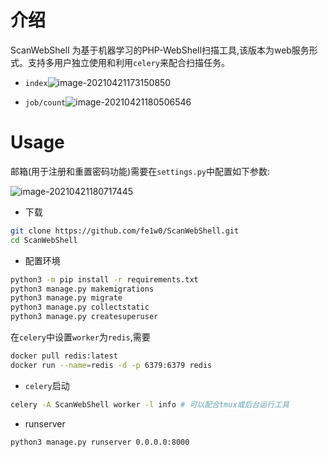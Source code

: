 # 介绍
ScanWebShell 为基于机器学习的PHP-WebShell扫描工具,该版本为web服务形式。支持多用户独立使用和利用`celery`来配合扫描任务。

* `index`![image-20210421173150850](http://img.xzaslxr.xyz/image-20210421173150850.png)

* `job/count`![image-20210421180506546](http://img.xzaslxr.xyz/image-20210421180506546.png)


# Usage

邮箱(用于注册和重置密码功能)需要在`settings.py`中配置如下参数:

![image-20210421180717445](http://img.xzaslxr.xyz/image-20210421180717445.png)

* 下载
```bash
git clone https://github.com/fe1w0/ScanWebShell.git
cd ScanWebShell
```

* 配置环境
```bash
python3 -m pip install -r requirements.txt
python3 manage.py makemigrations
python3 manage.py migrate
python3 manage.py collectstatic
python3 manage.py createsuperuser
```

在`celery`中设置`worker`为`redis`,需要 
```bash
docker pull redis:latest
docker run --name=redis -d -p 6379:6379 redis
```

* `celery`启动
```bash
celery -A ScanWebShell worker -l info # 可以配合tmux或后台运行工具
```
* runserver
```bash
python3 manage.py runserver 0.0.0.0:8000
```
